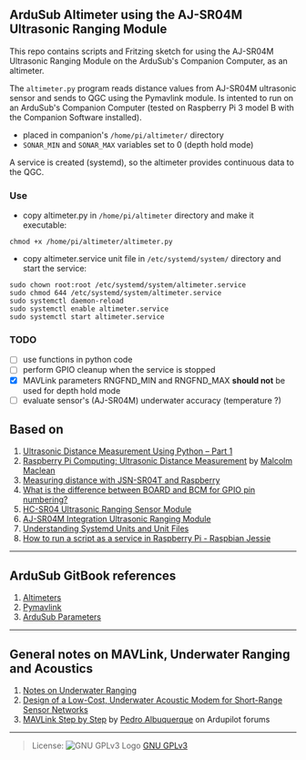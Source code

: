 ## ArduSub Altimeter using the AJ-SR04M Ultrasonic Ranging Module
This repo contains scripts and Fritzing sketch for using the AJ-SR04M Ultrasonic
Ranging Module on the ArduSub's Companion Computer, as an altimeter.

The ```altimeter.py``` program reads distance values from AJ-SR04M ultrasonic sensor and sends to QGC using the Pymavlink module.
Is intented to run on an ArduSub's Companion Computer (tested on Raspberry Pi 3 model B with the Companion Software installed).
* placed in companion's ```/home/pi/altimeter/``` directory
* ```SONAR_MIN``` and ```SONAR_MAX``` variables set to 0 (depth hold mode)

A service is created (systemd), so the altimeter provides continuous data to the QGC.

### Use
* copy altimeter.py in ```/home/pi/altimeter``` directory and make it executable:
```
chmod +x /home/pi/altimeter/altimeter.py
```
* copy altimeter.service unit file in ```/etc/systemd/system/``` directory and start the service:
```
sudo chown root:root /etc/systemd/system/altimeter.service
sudo chmod 644 /etc/systemd/system/altimeter.service
sudo systemctl daemon-reload
sudo systemctl enable altimeter.service
sudo systemctl start altimeter.service
```

### TODO
- [ ] use functions in python code
- [ ] perform GPIO cleanup when the service is stopped
- [x] MAVLink parameters RNGFND_MIN and RNGFND_MAX __should not__ be used for depth hold mode
- [ ] evaluate sensor's (AJ-SR04M) underwater accuracy (temperature ?)

<!-- info for the articles I used -->
## Based on
1. [Ultrasonic Distance Measurement Using Python – Part 1](https://www.raspberrypi-spy.co.uk/2012/12/ultrasonic-distance-measurement-using-python-part-1/#prettyPhoto)
1. [Raspberry Pi Computing: Ultrasonic Distance Measurement](https://leanpub.com/rpcultra/read#ultrasonic) by [Malcolm Maclean](https://twitter.com/d3noob)
1. [Measuring distance with JSN-SR04T and Raspberry](http://www.bambusekd.cz/dev/raspberry-measure-distance-JSN-SR04T)
1. [What is the difference between BOARD and BCM for GPIO pin numbering?](https://raspberrypi.stackexchange.com/questions/12966/what-is-the-difference-between-board-and-bcm-for-gpio-pin-numbering#12967)
1. [HC-SR04 Ultrasonic Ranging Sensor Module](https://www.elecrow.com/wiki/index.php?title=Ultrasonic_Ranging_Sensor_Module)
1. [AJ-SR04M Integration Ultrasonic Ranging Module](https://www.aliexpress.com/item/AJ-SR04M-Integration-Ultrasonic-Ranging-Module-Reversing-Radar-Waterproof-Ultrasonic-Square-Wave-TTL-Serial-interface-20cm/32822088448.html)
1. [Understanding Systemd Units and Unit Files](https://www.digitalocean.com/community/tutorials/understanding-systemd-units-and-unit-files)
1. [How to run a script as a service in Raspberry Pi - Raspbian Jessie](http://www.diegoacuna.me/how-to-run-a-script-as-a-service-in-raspberry-pi-raspbian-jessie/)
---
## ArduSub GitBook references
1. [Altimeters](https://www.ardusub.com/operators-manual/altimeters.html)
1. [Pymavlink](https://www.ardusub.com/developers/pymavlink.html)
1. [ArduSub Parameters](https://www.ardusub.com/operators-manual/full-parameter-list.html)
---
## General notes on MAVLink, Underwater Ranging and Acoustics
1. [Notes on Underwater Ranging](https://www.maxbotix.com/tutorials5/126-notes-on-underwater-ranging.htm)
1. [Design of a Low-Cost, Underwater Acoustic Modem for Short-Range Sensor Networks](https://cseweb.ucsd.edu/~kastner/papers/oceans10-low_cost_modem.pdf)
1. [MAVLink Step by Step](https://discuss.ardupilot.org/t/mavlink-step-by-step/9629) by [Pedro Albuquerque](https://discuss.ardupilot.org/u/pedro_albuquerque/summary) on Ardupilot forums
---
> License: ![GNU GPLv3 Logo](https://www.gnu.org/graphics/gplv3-88x31.png) [GNU GPLv3](https://www.gnu.org/licenses/gpl-3.0.en.html)
